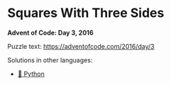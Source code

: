 # Squares With Three Sides

**Advent of Code: Day 3, 2016**

Puzzle text: <https://adventofcode.com/2016/day/3>

Solutions in other languages:

- [🐍 Python](../../../../python/2016/03_squares_with_three_sides)
